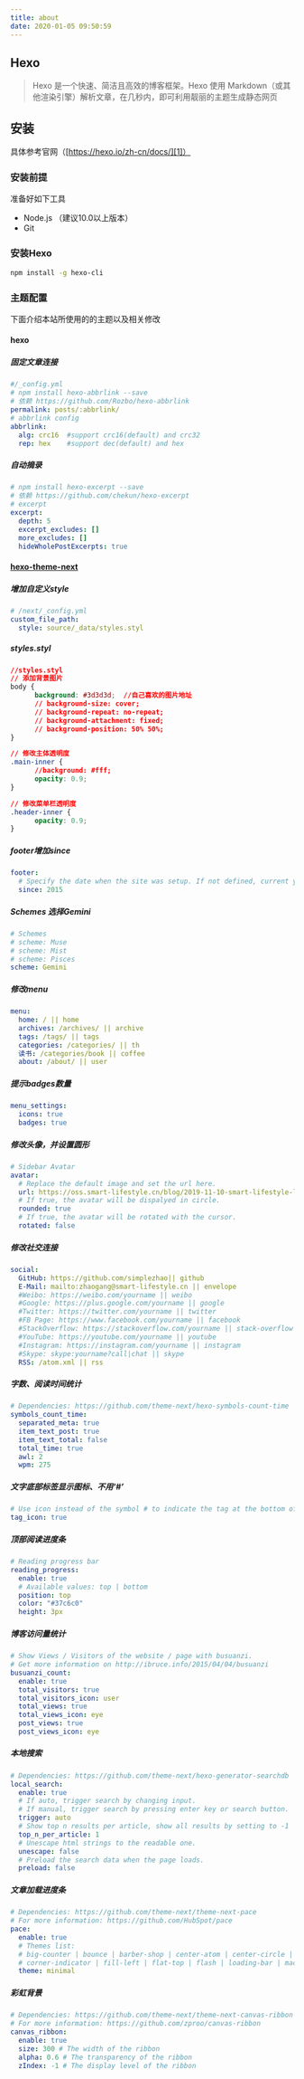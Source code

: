 ```yaml
---
title: about
date: 2020-01-05 09:50:59
---
```

## Hexo
> Hexo 是一个快速、简洁且高效的博客框架。Hexo 使用 Markdown（或其他渲染引擎）解析文章，在几秒内，即可利用靓丽的主题生成静态网页
## 安装
具体参考官网（[https://hexo.io/zh-cn/docs/][1]）
### 安装前提
准备好如下工具
* Node.js （建议10.0以上版本）
* Git
### 安装Hexo
```bash
npm install -g hexo-cli
```
### 主题配置
下面介绍本站所使用的的主题以及相关修改
#### hexo
##### 固定文章连接
```yaml
#/_config.yml
# npm install hexo-abbrlink --save
# 依赖 https://github.com/Rozbo/hexo-abbrlink
permalink: posts/:abbrlink/
# abbrlink config
abbrlink:
  alg: crc16  #support crc16(default) and crc32
  rep: hex    #support dec(default) and hex
```
##### 自动摘录
```yaml
# npm install hexo-excerpt --save
# 依赖 https://github.com/chekun/hexo-excerpt
# excerpt
excerpt:
  depth: 5
  excerpt_excludes: []
  more_excludes: []
  hideWholePostExcerpts: true
```
#### [hexo-theme-next][2]
##### 增加自定义style
```yaml
# /next/_config.yml
custom_file_path:
  style: source/_data/styles.styl
```
##### styles.styl
```css
//styles.styl
// 添加背景图片
body {
      background: #3d3d3d;  //自己喜欢的图片地址
      // background-size: cover;
      // background-repeat: no-repeat;
      // background-attachment: fixed;
      // background-position: 50% 50%;
}

// 修改主体透明度
.main-inner {
      //background: #fff;
      opacity: 0.9;
}

// 修改菜单栏透明度
.header-inner {
      opacity: 0.9;
}
```
##### footer增加since
```yaml
footer:
  # Specify the date when the site was setup. If not defined, current year will be used.
  since: 2015
```
##### Schemes 选择Gemini
```yaml
# Schemes
# scheme: Muse
# scheme: Mist
# scheme: Pisces
scheme: Gemini
```
##### 修改menu
```yaml
menu:
  home: / || home
  archives: /archives/ || archive
  tags: /tags/ || tags
  categories: /categories/ || th
  读书: /categories/book || coffee
  about: /about/ || user
```
##### 提示badges数量
```yaml
menu_settings:
  icons: true
  badges: true
```
##### 修改头像，并设置圆形
```yaml
# Sidebar Avatar
avatar:
  # Replace the default image and set the url here.
  url: https://oss.smart-lifestyle.cn/blog/2019-11-10-smart-lifestyle-logo.jpeg #/images/avatar.gif
  # If true, the avatar will be dispalyed in circle.
  rounded: true
  # If true, the avatar will be rotated with the cursor.
  rotated: false
```
##### 修改社交连接
```yaml
social:
  GitHub: https://github.com/simplezhao|| github
  E-Mail: mailto:zhaogang@smart-lifestyle.cn || envelope
  #Weibo: https://weibo.com/yourname || weibo
  #Google: https://plus.google.com/yourname || google
  #Twitter: https://twitter.com/yourname || twitter
  #FB Page: https://www.facebook.com/yourname || facebook
  #StackOverflow: https://stackoverflow.com/yourname || stack-overflow
  #YouTube: https://youtube.com/yourname || youtube
  #Instagram: https://instagram.com/yourname || instagram
  #Skype: skype:yourname?call|chat || skype
  RSS: /atom.xml || rss
```
##### 字数、阅读时间统计
```yaml
# Dependencies: https://github.com/theme-next/hexo-symbols-count-time
symbols_count_time:
  separated_meta: true
  item_text_post: true
  item_text_total: false
  total_time: true
  awl: 2
  wpm: 275
```
##### 文字底部标签显示图标、不用‘#’
```yaml
# Use icon instead of the symbol # to indicate the tag at the bottom of the post
tag_icon: true
```
##### 顶部阅读进度条
```yaml
# Reading progress bar
reading_progress:
  enable: true
  # Available values: top | bottom
  position: top
  color: "#37c6c0"
  height: 3px
```
##### 博客访问量统计
```yaml
# Show Views / Visitors of the website / page with busuanzi.
# Get more information on http://ibruce.info/2015/04/04/busuanzi
busuanzi_count:
  enable: true
  total_visitors: true
  total_visitors_icon: user
  total_views: true
  total_views_icon: eye
  post_views: true
  post_views_icon: eye
```
##### 本地搜索
```yaml
# Dependencies: https://github.com/theme-next/hexo-generator-searchdb
local_search:
  enable: true
  # If auto, trigger search by changing input.
  # If manual, trigger search by pressing enter key or search button.
  trigger: auto
  # Show top n results per article, show all results by setting to -1
  top_n_per_article: 1
  # Unescape html strings to the readable one.
  unescape: false
  # Preload the search data when the page loads.
  preload: false

```
##### 文章加载进度条
```yaml
# Dependencies: https://github.com/theme-next/theme-next-pace
# For more information: https://github.com/HubSpot/pace
pace:
  enable: true
  # Themes list:
  # big-counter | bounce | barber-shop | center-atom | center-circle | center-radar | center-simple
  # corner-indicator | fill-left | flat-top | flash | loading-bar | mac-osx | material | minimal
  theme: minimal
```
##### 彩虹背景
```yaml
# Dependencies: https://github.com/theme-next/theme-next-canvas-ribbon
# For more information: https://github.com/zproo/canvas-ribbon
canvas_ribbon:
  enable: true
  size: 300 # The width of the ribbon
  alpha: 0.6 # The transparency of the ribbon
  zIndex: -1 # The display level of the ribbon
```

[1]:	https://hexo.io/zh-cn/docs/
[2]:	https://github.com/theme-next/hexo-theme-next